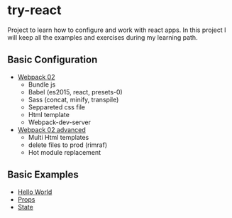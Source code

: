 # try-react
 Project to learn how to configure and work with react apps. In this project I will keep all the examples and exercises during my learning path.

## Basic Configuration
 - [Webpack 02](https://github.com/rafaelbenetti/try-react/tree/master/00%20-%20basics/00%20-%20config/00%20-%20webpack%2002)
    + Bundle js
    + Babel (es2015, react, presets-0)
    + Sass (concat, minify, transpile)
    + Seppareted css file
    + Html template
    + Webpack-dev-server
 - [Webpack 02 advanced](https://github.com/rafaelbenetti/try-react/tree/master/00%20-%20basics/00%20-%20config/01%20-%20webpack%2002%20advanced)
    + Multi Html templates 
    + delete files to prod (rimraf)
    + Hot module replacement 

## Basic Examples

 - [Hello World](https://github.com/rafaelbenetti/try-react/blob/master/00%20-%20basics/01%20-%20hello%20world/app.js)
 - [Props](https://github.com/rafaelbenetti/try-react/blob/master/00%20-%20basics/02%20-%20props/app.js)
 - [State](https://github.com/rafaelbenetti/try-react/blob/master/00%20-%20basics/03%20-%20state/app.js)